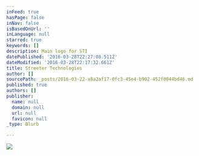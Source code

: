 ```yaml
---
inFeed: true
hasPage: false
inNav: false
isBasedOnUrl: ''
inLanguage: null
starred: true
keywords: []
description: Main logo for STI
datePublished: '2016-03-28T22:27:08.511Z'
dateModified: '2016-03-28T22:17:32.661Z'
title: Streeter Technologies
author: []
sourcePath: _posts/2016-03-22-a8a2af17-0fc3-45e4-b902-452f0044bd46.md
published: true
authors: []
publisher:
  name: null
  domain: null
  url: null
  favicon: null
_type: Blurb

---
```

![](https://s3-us-west-2.amazonaws.com/the-grid-img/p/ff1c583ddd0a554c534e8e36bce5dbbeb311e6db.jpg)